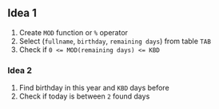 ## Idea 1

1. Create `MOD` function or `%` operator
2. Select (`fullname`, `birthday`, `remaining days`) from table `TAB`
3. Check if `0 <= MOD(remaining days) <= KBD`

### Idea 2

1. Find birthday in this year and `KBD` days before
2. Check if today is between `2` found days